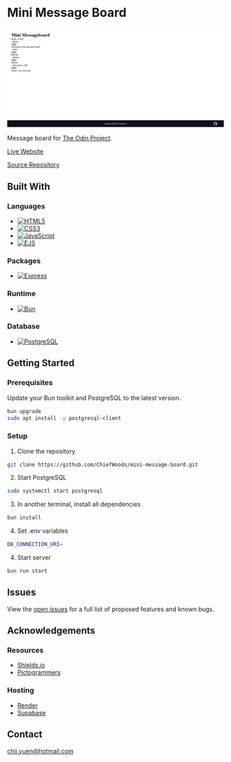 # Mini Message Board

![Preview](preview.png)

Message board for [The Odin Project](https://www.theodinproject.com/).

[Live Website](https://mini-message-board-hcg4.onrender.com)

[Source Repository](https://github.com/ChiefWoods/mini-message-board)

## Built With

### Languages

- [![HTML5](https://img.shields.io/badge/HTML5-white?style=for-the-badge&logo=html5&logoColor=e65127)](https://html5.org/)
- [![CSS3](https://img.shields.io/badge/CSS3-white?style=for-the-badge&logo=css3&logoColor=306AF1)](https://www.w3.org/Style/CSS/Overview.en.html)
- [![JavaScript](https://img.shields.io/badge/Javascript-383936?style=for-the-badge&logo=javascript)](https://js.org/index.html)
- [![EJS](https://img.shields.io/badge/EJS-a91e50?style=for-the-badge&logo=ejs)](https://ejs.co/)

### Packages

- [![Express](https://img.shields.io/badge/Express-black?style=for-the-badge&logo=express)](https://expressjs.com/)

### Runtime

- [![Bun](https://img.shields.io/badge/Bun-000?style=for-the-badge&logo=bun)](https://bun.sh/)

### Database

- [![PostgreSQL](https://img.shields.io/badge/PostgreSQL-212121?style=for-the-badge&logo=postgresql)](https://www.postgresql.org/)

## Getting Started

### Prerequisites

Update your Bun toolkit and PostgreSQL to the latest version.

```bash
bun upgrade
sudo apt install -y postgresql-client
```

### Setup

1. Clone the repository

```bash
git clone https://github.com/ChiefWoods/mini-message-board.git
```

2. Start PostgreSQL

```bash
sudo systemctl start postgresql
```

3. In another terminal, install all dependencies

```bash
bun install
```

4. Set .env variables

```bash
DB_CONNECTION_URI=
```

4. Start server

```bash
bun run start
```

## Issues

View the [open issues](https://github.com/ChiefWoods/mini-message-board/issues) for a full list of proposed features and known bugs.

## Acknowledgements

### Resources

- [Shields.io](https://shields.io/)
- [Pictogrammers](https://pictogrammers.com/)

### Hosting

- [Render](https://render.com/)
- [Supabase](https://supabase.com/)

## Contact

[chii.yuen@hotmail.com](mailto:chii.yuen@hotmail.com)
